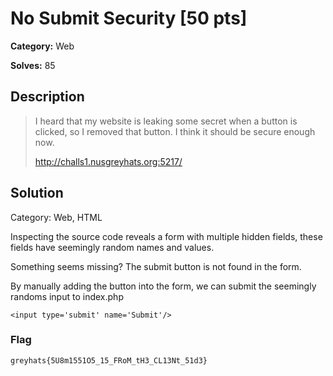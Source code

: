 # No Submit Security [50 pts]

**Category:** Web

**Solves:** 85

## Description
>I heard that my website is leaking some secret when a button is clicked, so I removed that button. I think it should be secure enough now.
> 
> http://challs1.nusgreyhats.org:5217/

## Solution
Category: Web, HTML

Inspecting the source code reveals a form with multiple hidden fields, these fields have seemingly random names and values.

Something seems missing? The submit button is not found in the form.

By manually adding the button into the form, we can submit the seemingly randoms input to index.php

``
<input type='submit' name='Submit'/>
``

### Flag

`greyhats{5U8m1551O5_15_FRoM_tH3_CL13Nt_51d3}`